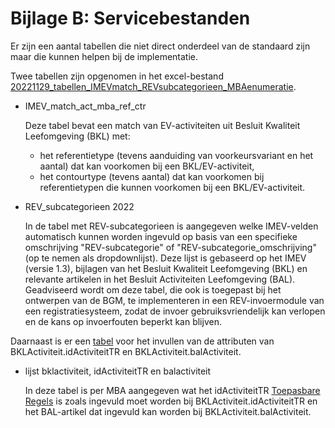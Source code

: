 Bijlage B: Servicebestanden
===========================

Er zijn een aantal tabellen die niet direct onderdeel van de standaard zijn maar die kunnen helpen bij de implementatie.

Twee tabellen zijn opgenomen in het excel-bestand [20221129_tabellen_IMEVmatch_REVsubcategorieen_MBAenumeratie](https://github.com/Geonovum/imev-werkomgeving/raw/main/docs/20241031_tabellen_IMEVmatch_ref_ctr_REVsubcategorieen.xlsx).


- IMEV_match_act_mba_ref_ctr

	Deze tabel bevat een match van EV-activiteiten uit Besluit Kwaliteit Leefomgeving (BKL) met: 
	- het referentietype (tevens aanduiding van voorkeursvariant en het aantal) dat kan voorkomen bij een BKL/EV-activiteit,
	- het contourtype (tevens aantal) dat kan voorkomen bij referentietypen die kunnen voorkomen bij een BKL/EV-activiteit.


- REV_subcategorieen 2022 

	In de tabel met REV-subcategorieen is aangegeven welke IMEV-velden automatisch kunnen worden ingevuld op basis van een specifieke omschrijving "REV-subcategorie" of "REV-subcategorie_omschrijving" (op te nemen als dropdownlijst). Deze lijst is gebaseerd op het IMEV (versie 1.3), bijlagen van het Besluit Kwaliteit Leefomgeving (BKL) en relevante artikelen in het Besluit Activiteiten Leefomgeving (BAL). 
	Geadviseerd wordt om deze tabel, die ook is toegepast bij het ontwerpen van de BGM, te implementeren in een REV-invoermodule van een registratiesysteem, zodat de invoer gebruiksvriendelijk kan verlopen en de kans op invoerfouten beperkt kan blijven. 

Daarnaast is er een [tabel](https://github.com/Geonovum/imev-werkomgeving/raw/main/docs/BKL_idActiviteitTR_balActiviteit_15102024.xlsx) voor het invullen van de attributen van BKLActiviteit.idActiviteitTR en BKLActiviteit.balActiviteit.

- lijst bklactiviteit, idActiviteitTR en balactiviteit

	In deze tabel is per MBA aangegeven wat het idActiviteitTR [Toepasbare Regels](https://omgevingswet.overheid.nl/registratie-toepasbare-regels/) is zoals ingevuld moet worden bij BKLActiviteit.idActiviteitTR en het BAL-artikel dat ingevuld kan worden bij BKLActiviteit.balActiviteit.




